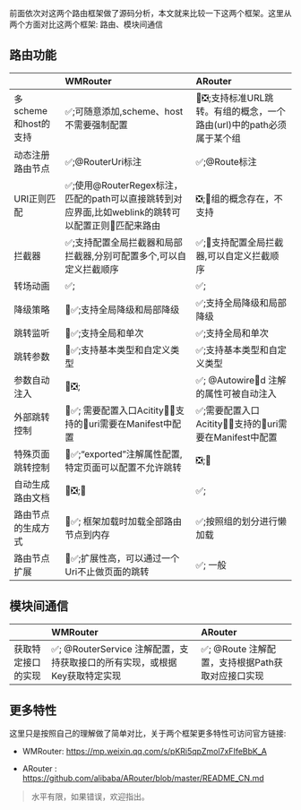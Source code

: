 
前面依次对这两个路由框架做了源码分析，本文就来比较一下这两个框架。这里从两个方面对比这两个框架: 路由、模块间通信

## 路由功能

|  | WMRouter | ARouter |
|:------|:------|:------|
|多scheme和host的支持|✅;可随意添加,scheme、host不需要强制配置|❎;支持标准URL跳转。有组的概念，一个路由(url)中的path必须属于某个组 |
|动态注册路由节点|✅;@RouterUri标注|✅;@Route标注 | 
|URI正则匹配|✅;使用@RouterRegex标注，匹配的path可以直接跳转到对应界面,比如weblink的跳转可以配置正则匹配来路由|❎;组的概念存在，不支持 |
|拦截器|✅;支持配置全局拦截器和局部拦截器,分别可配置多个,可以自定义拦截顺序|✅;支持配置全局拦截器,可以自定义拦截顺序 |
|转场动画|✅;|✅;|
|降级策略|✅;支持全局降级和局部降级|✅;支持全局降级和局部降级 |
|跳转监听|✅;支持全局和单次|✅;支持全局和单次|
|跳转参数|✅;支持基本类型和自定义类型 |✅;支持基本类型和自定义类型 |
|参数自动注入|❎;|✅; @Autowired 注解的属性可被自动注入 |
|外部跳转控制|✅; 需要配置入口Acitity，支持的uri需要在Manifest中配置|✅;需要配置入口Acitity，支持的uri需要在Manifest中配置| |
|特殊页面跳转控制|✅;“exported”注解属性配置,特定页面可以配置不允许跳转|❎;|
|自动生成路由文档|❎;|✅;  |
|路由节点的生成方式|✅; 框架加载时加载全部路由节点到内存|✅;按照组的划分进行懒加载|
|路由节点扩展|✅;扩展性高，可以通过一个Uri不止做页面的跳转|✅; 一般 |


## 模块间通信

|  | WMRouter | ARouter |
| :------| :------ | :------ |
|获取特定接口的实现|✅; @RouterService 注解配置，支持获取接口的所有实现，或根据Key获取特定实现|✅; @Route 注解配置，支持根据Path获取对应接口实现|


## 更多特性

这里只是按照自己的理解做了简单对比，关于两个框架更多特性可访问官方链接:

- WMRouter:  https://mp.weixin.qq.com/s/pKRi5qpZmol7xFIfeBbK_A

- ARouter :  https://github.com/alibaba/ARouter/blob/master/README_CN.md


> 水平有限，如果错误，欢迎指出。
